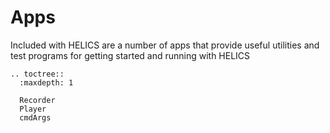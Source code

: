 Apps
============

Included with HELICS are a number of apps that provide useful utilities and test programs for getting started and running with HELICS


```eval_rst
.. toctree::
  :maxdepth: 1

  Recorder
  Player
  cmdArgs
```

